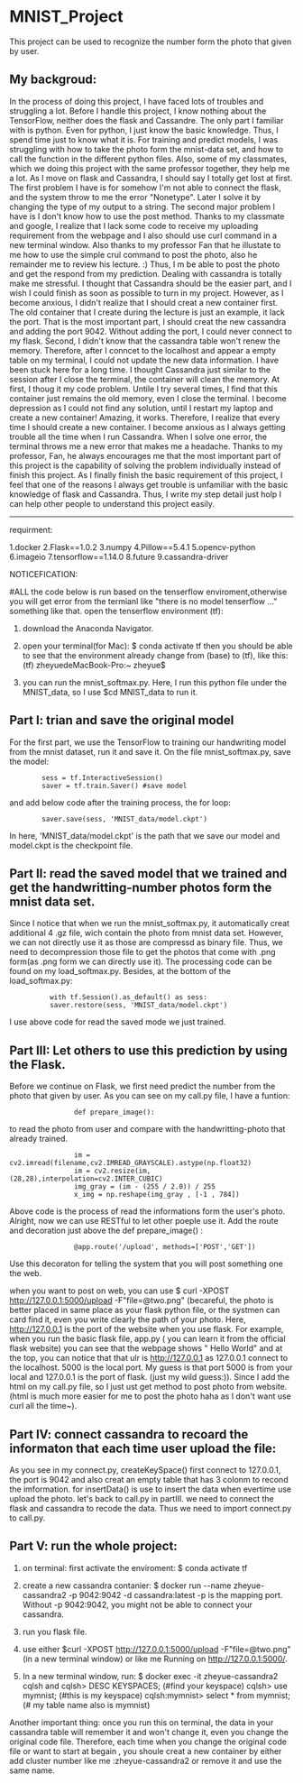 # MNIST_Project

This project can be used to recognize the number form the photo that given by user.

## My backgroud: 

In the process of doing this project, I have faced lots of troubles and struggling a lot. Before I handle this project, I know nothing about the TensorFlow, neither does the flask and Cassandre. The only part I familiar with is python. Even for python, I just know the basic knowledge. Thus, I spend time just to know what it is. For training and predict models, I was struggling with how to take the photo form the mnist-data set, and how to call the function in the different python files. Also, some of my classmates, which we doing this project with the same professor together, they help me a lot. As I move on flask and Cassandra, I should say I totally get lost at first. The first problem I have is for somehow I'm not able  to connect the flask, and the system throw to me the error "Nonetype". Later I solve it by changing the type of my output to a string. The second major problem I have is I don't know how to use the post method. Thanks to my classmate and google, I realize that I lack some code to receive my uploading requirement from the webpage and I also should use curl command in a new terminal window. Also thanks to my professor Fan that he illustate to me how to use the simple crul command to post the photo, also he remainder me to review his lecture. :) Thus, I m be able to post the photo and get the respond from my prediction. Dealing with cassandra is totally make me stressful. I thought that Cassandra should be the easier part, and I wish I could finish as soon as possible to turn in my project. However, as I become anxious, I didn't realize that I should creat a new container first. The old container that I create during the lecture is just an example, it lack the port. That is the most important part, I should creat the new cassandra and adding the port 9042.  Without adding the port, I could never connect to my flask. Second, I didn't know that the cassandra table won't renew the memory. Therefore, after I conncet to the localhost and appear a empty table on my terminal, I could not update the new data information. I have been stuck here for a long time. I thought Cassandra just similar to the session after I close the terminal, the container will clean the memory. At first, I thoug it my code problem. Untile I try several times, I find that this container just remains the old memory, even I close the terminal. I become depression as I could not find any solution, until I restart my laptop and create a new container! Amazing, it works. Therefore, I realize that every time I should create a new container. I become anxious as I always getting trouble all the time when I run Cassandra. When I solve one error, the terminal throws me a new error that makes me a headache. Thanks to my professor, Fan, he always encourages me that the most important part of this project is the capability of solving the problem individually instead of finish this project. As I finally finish the basic requirement of this project, I feel that one of the reasons I always get trouble is unfamiliar with the basic knowledge of flask and Cassandra. Thus, I write my step detail just holp I can help other people to understand this project easily. 

******************************************************************************************************
requirment:

1.docker
2.Flask==1.0.2
3.numpy
4.Pillow==5.4.1
5.opencv-python
6.imageio
7.tensorflow==1.14.0
8.future
9.cassandra-driver


NOTICEFICATION:

#ALL the code below is run based on the tenserflow enviroment,otherwise you will get error from the termianl like "there is no model tenserflow ..." something like that. open the tenserflow environment (tf):

1. download the Anaconda Navigator.
2. open your terminal(for Mac):
        $ conda activate tf
         then you should be able to see that the environment already change from (base) to (tf), like this:
         (tf) zheyuedeMacBook-Pro:~ zheyue$
         
3. you can run the mnist_softmax.py.  Here, I run this python file under the MNIST_data, so I use $cd MNIST_data to run it.
         


Part I: trian and save the original model
--------------------------------------------
For the first part, we use the TensorFlow to training our handwriting model from the mnist dataset, run it and save it.
On the file mnist_softmax.py, save the model:

            sess = tf.InteractiveSession()
            saver = tf.train.Saver() #save model
            
and add below code after the training process, the for loop:

            saver.save(sess, 'MNIST_data/model.ckpt')
            
In here, 'MNIST_data/model.ckpt' is the path that we save our model and model.ckpt is the checkpoint file.


Part II: read the saved model that we trained and get the handwritting-number photos form the mnist data set.
--------------------------------------------------------------------------------------------------------------
Since I notice that when we run the mnist_softmax.py, it automatically creat additional 4 .gz file, wich contain the photo from mnist data set. However, we can not directly use it as those are compressd as binary file. Thus, we need to decompression those file to get the photos that come with .png form(as .png form we can directly use it). The processing code can be found on my load_softmax.py. Besides, at the bottom of the load_softmax.py:

              with tf.Session().as_default() as sess: 
              saver.restore(sess, 'MNIST_data/model.ckpt')

I use above code for read the saved mode we just trained. 

Part III: Let others to use this prediction by using the Flask.
-----------------------------------------------------------------
Before we continue on Flask, we first need predict the number from the photo that given by user. 
As you can see on my call.py file, I have a funtion:
                    
                    def prepare_image():
                    
 to read the photo from user and compare with the handwritting-photo that already trained. 
 
                    im = cv2.imread(filename,cv2.IMREAD_GRAYSCALE).astype(np.float32)
                    im = cv2.resize(im,(28,28),interpolation=cv2.INTER_CUBIC)
                    img_gray = (im - (255 / 2.0)) / 255
                    x_img = np.reshape(img_gray , [-1 , 784])
  
 Above code is the process of read the informations form the user's photo.
 Alright, now we can use RESTful to let other poeple use it. 
 Add the route and decoration just above the def prepare_image() :
 
                    @app.route('/upload', methods=['POST','GET'])
                    
  Use this decoraton for telling the system that you will post something one the web.
  
  when you want to post on web, you can use $ curl -XPOST http://127.0.0.1:5000/upload -F"file=@two.png"  (becareful, the photo is better placed in same place as your flask python file, or the systmen can card find it, even you write clearly the path of your photo.
  Here, http://127.0.0.1 is the port of the website when you use flask. For example, when you run the basic flask file, app.py ( you can learn it from the official flask website) you can see that the webpage shows " Hello World" and at the top, you can notice that that ulr is http://127.0.0.1  as 127.0.0.1 connect to the localhost. 5000 is the local port. My guess is that port 5000 is from your local and 127.0.0.1 is the port of flask. (just my wild guess:)).
  Since I add the html on my call.py file, so I just ust get method to post photo from website. (html is much more easier for me to post the photo haha as I don't want use curl all the time~).
  
  Part IV: connect cassandra to recoard the informaton that each time user upload the file:
  ------------------------------------------------------------------------------------------
  As you see in my connect.py, createKeySpace() first connect to 127.0.0.1, the port is 9042 and also creat an empty table that has 3 colonm to recond the imformation.
  for insertData() is use to insert the data when evertime use upload the photo. 
  let's back to call.py in partIII. we need to connect the flask and cassandra to recode the data. Thus we need to import connect.py to call.py. 
  
  Part V: run the whole project:
  --------------------------------
  1. on terminal: first activate the enviroment:
        $ conda activate tf
 
 2. create a new cassandra contanier:
        $ docker run --name zheyue-cassandra2 -p 9042:9042 -d cassandra:latest
         -p is the mapping port. Without  -p 9042:9042, you might not be able to connect your cassandra.
  3. run you flask file.
  4. use either $curl -XPOST http://127.0.0.1:5000/upload -F"file=@two.png"(in a new terminal window) or like me Running on http://127.0.0.1:5000/.
  
  5. In a new terminal window, run:
        $ docker exec -it zheyue-cassandra2 cqlsh
         and 
         cqlsh> DESC KEYSPACES; (#find your keyspace)
         cqlsh> use mymnist; (#this is my keyspace)
         cqlsh:mymnist> select * from mymnist;(# my table name also is mymnist)
  
  
  Another important thing: once you run this on terminal, the data in your cassandra table will remember it and won't change it, even you change the original code file. Therefore, each time when you change the original code file or want to start at begain , you shoule creat a new container by either add cluster number like me :zheyue-cassandra2 or remove it and use the same name.
 

 
              
